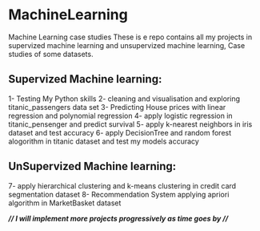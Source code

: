# MachineLearning
Machine Learning case studies
These is e repo contains all my projects in supervized machine learning and unsupervized machine learning,
Case studies of some datasets.

  


  


   Supervized Machine learning:
  ----------------------------


  1- Testing My Python skills
  2- cleaning and visualisation and exploring titanic_passengers data set
  3- Predicting House prices with linear regression and polynomial regression
  4- apply logistic regression in titanic_pensenger and predict survival 
  5- apply k-nearest neighbors in iris dataset and test accuracy
  6- apply DecisionTree and random forest alogorithm in titanic dataset and test my models accuracy
  
  
  UnSupervized Machine learning:
  ----------------------------
   
  7- apply hierarchical clustering and k-means clustering in credit card segmentation dataset
  8- Recommendation System applying apriori algorithm in MarketBasket dataset


  


***// I will implement more projects progressively as time goes by //***





 
